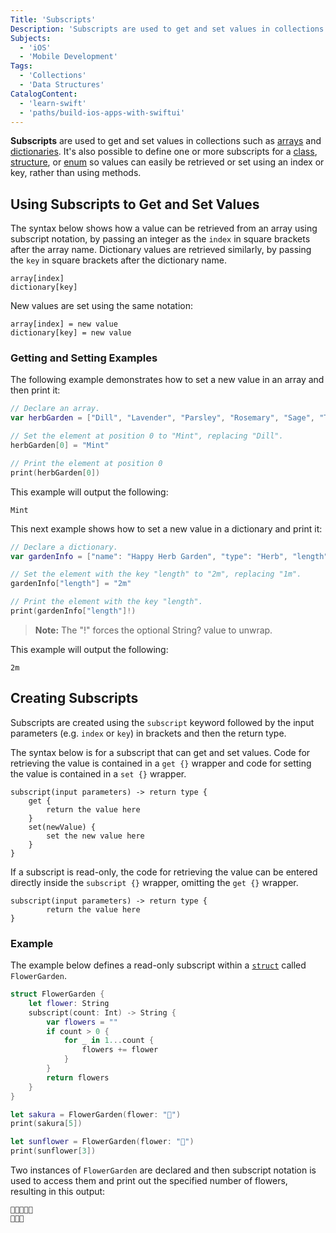 ```yaml
---
Title: 'Subscripts'
Description: 'Subscripts are used to get and set values in collections such as arrays and dictionaries.'
Subjects:
  - 'iOS'
  - 'Mobile Development'
Tags:
  - 'Collections'
  - 'Data Structures'
CatalogContent:
  - 'learn-swift'
  - 'paths/build-ios-apps-with-swiftui'
---
```


**Subscripts** are used to get and set values in collections such as [arrays](https://www.codecademy.com/resources/docs/swift/arrays) and [dictionaries](https://www.codecademy.com/resources/docs/swift/dictionaries). It's also possible to define one or more subscripts for a [class](https://www.codecademy.com/resources/docs/swift/classes), [structure](https://www.codecademy.com/resources/docs/swift/structures), or [enum](https://www.codecademy.com/resources/docs/swift/enums) so values can easily be retrieved or set using an index or key, rather than using methods.

## Using Subscripts to Get and Set Values


The syntax below shows how a value can be retrieved from an array using subscript notation, by passing an integer as the `index` in square brackets after the array name. Dictionary values are retrieved similarly, by passing the `key` in square brackets after the dictionary name.

```pseudo
array[index]
dictionary[key]
```

New values are set using the same notation:

```pseudo
array[index] = new value
dictionary[key] = new value
```

### Getting and Setting Examples

The following example demonstrates how to set a new value in an array and then print it:

```swift
// Declare an array.
var herbGarden = ["Dill", "Lavender", "Parsley", "Rosemary", "Sage", "Thyme"]

// Set the element at position 0 to "Mint", replacing "Dill".
herbGarden[0] = "Mint"

// Print the element at position 0
print(herbGarden[0])
```

This example will output the following:

```shell
Mint
```

This next example shows how to set a new value in a dictionary and print it:

```swift
// Declare a dictionary.
var gardenInfo = ["name": "Happy Herb Garden", "type": "Herb", "length": "1m"]

// Set the element with the key "length" to "2m", replacing "1m".
gardenInfo["length"] = "2m"

// Print the element with the key "length".
print(gardenInfo["length"]!)
```

> **Note:** The "!" forces the optional String? value to unwrap.

This example will output the following:

```shell
2m
```

## Creating Subscripts


Subscripts are created using the `subscript` keyword followed by the input parameters (e.g. `index` or `key`) in brackets and then the return type.

The syntax below is for a subscript that can get and set values. Code for retrieving the value is contained in a `get {}` wrapper and code for setting the value is contained in a `set {}` wrapper.

```pseudo
subscript(input parameters) -> return type {
    get {
        return the value here
    }
    set(newValue) {
        set the new value here
    }
}
```

If a subscript is read-only, the code for retrieving the value can be entered directly inside the `subscript {}` wrapper, omitting the `get {}` wrapper.

```pseudo
subscript(input parameters) -> return type {
        return the value here
}
```

### Example

The example below defines a read-only subscript within a [`struct`](https://www.codecademy.com/resources/docs/swift/structures) called `FlowerGarden`.

```swift
struct FlowerGarden {
    let flower: String
    subscript(count: Int) -> String {
        var flowers = ""
        if count > 0 {
            for _ in 1...count {
                flowers += flower
            }
        }
        return flowers
    }
}

let sakura = FlowerGarden(flower: "🌸")
print(sakura[5])

let sunflower = FlowerGarden(flower: "🌻")
print(sunflower[3])
```

Two instances of `FlowerGarden` are declared and then subscript notation is used to access them and print out the specified number of flowers, resulting in this output:

```shell
🌸🌸🌸🌸🌸
🌻🌻🌻
```
